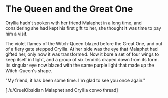 # The Queen and the Great One

Oryllia hadn't spoken with her friend Malaphet in a long time, and considering she had kept his first gift to her, she thought it was time to pay him a visit.

The violet flames of the Witch-Queen blazed before the Great One, and out of a fiery gate stepped Oryllia. At her side was the eye that Malaphet had gifted her, only now it was transformed. Now it bore a set of four wings to keep itself in flight, and a group of six tendrils draped down from its form. Its singular eye now blazed with the same purple light that made up the Witch-Queen's shape.

"My friend, it has been some time. I'm glad to see you once again."

\[ /u/CruelObsidian Malaphet and Oryllia convo thread\]